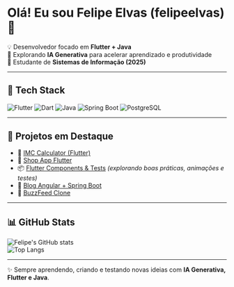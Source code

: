 # Olá! Eu sou Felipe Elvas (felipeelvas) 👋

💡 Desenvolvedor focado em **Flutter + Java**  
🤖 Explorando **IA Generativa** para acelerar aprendizado e produtividade  
🚀 Estudante de **Sistemas de Informação (2025)**  

---

## 📱 Tech Stack
<div style="display: inline_block">
  <img align="center" alt="Flutter" src="https://img.shields.io/badge/Flutter-02569B?style=for-the-badge&logo=flutter&logoColor=white" />
  <img align="center" alt="Dart" src="https://img.shields.io/badge/Dart-0175C2?style=for-the-badge&logo=dart&logoColor=white" />
  <img align="center" alt="Java" src="https://img.shields.io/badge/Java-ED8B00?style=for-the-badge&logo=openjdk&logoColor=white" />
  <img align="center" alt="Spring Boot" src="https://img.shields.io/badge/Spring_Boot-6DB33F?style=for-the-badge&logo=springboot&logoColor=white" />
  <img align="center" alt="PostgreSQL" src="https://img.shields.io/badge/PostgreSQL-316192?style=for-the-badge&logo=postgresql&logoColor=white" />
</div>

---

## 📌 Projetos em Destaque
- 🧮 [IMC Calculator (Flutter)](https://github.com/felipeelvas/desafio_imc)  
- 🛒 [Shop App Flutter](https://github.com/felipeelvas/shop_app_flutter)  
- 📦 [Flutter Components & Tests](https://github.com/felipeelvas) *(explorando boas práticas, animações e testes)*  
- 📖 [Blog Angular + Spring Boot](https://angular-blog-felipes-projects-8d758913.vercel.app/)  
- 🎯 [BuzzFeed Clone](https://projeto-buzz-feed-ochre.vercel.app/)  

---

## 📊 GitHub Stats
![Felipe's GitHub stats](https://github-readme-stats.vercel.app/api?username=felipeelvas&show_icons=true&theme=dark)  
![Top Langs](https://github-readme-stats.vercel.app/api/top-langs/?username=felipeelvas&layout=compact&theme=dark)

---

✨ Sempre aprendendo, criando e testando novas ideias com **IA Generativa, Flutter e Java**.  
